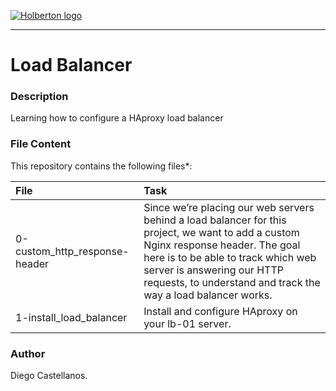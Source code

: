 [![Holberton logo](https://secure.meetupstatic.com/photos/event/6/9/5/0/600_445886960.jpeg)](https://www.holbertonschool.com/)

***

# Load Balancer

### Description
Learning how to configure a HAproxy load balancer

### File Content
This repository contains the following files*:

| File | Task |
| :--- | :--- |
| 0-custom_http_response-header | Since we’re placing our web servers behind a load balancer for this project, we want to add a custom Nginx response header. The goal here is to be able to track which web server is answering our HTTP requests, to understand and track the way a load balancer works. |
| 1-install_load_balancer | Install and configure HAproxy on your lb-01 server. |
### Author 
Diego Castellanos.
